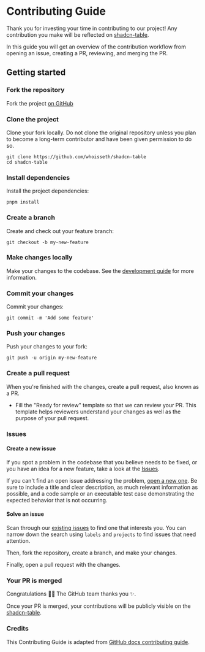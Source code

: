# Contributing Guide

Thank you for investing your time in contributing to our project! Any contribution you make will be reflected on [shadcn-table](<[table.sadmn.com](https://github.com/whoisseth/shadcn-table)>).

In this guide you will get an overview of the contribution workflow from opening an issue, creating a PR, reviewing, and merging the PR.

## Getting started

### Fork the repository

Fork the project [on GitHub](https://github.com/whoisseth/shadcn-table)

### Clone the project

Clone your fork locally. Do not clone the original repository unless you plan to become a long-term contributor and have been given permission to do so.

```shell
git clone https://github.com/whoisseth/shadcn-table
cd shadcn-table
```

### Install dependencies

Install the project dependencies:

```shell
pnpm install
```

### Create a branch

Create and check out your feature branch:

```shell
git checkout -b my-new-feature
```

### Make changes locally

Make your changes to the codebase. See the [development guide](contributing/development.md) for more information.

### Commit your changes

Commit your changes:

```shell
git commit -m 'Add some feature'
```

### Push your changes

Push your changes to your fork:

```shell
git push -u origin my-new-feature
```

### Create a pull request

When you're finished with the changes, create a pull request, also known as a PR.

- Fill the "Ready for review" template so that we can review your PR. This template helps reviewers understand your changes as well as the purpose of your pull request.

### Issues

#### Create a new issue

If you spot a problem in the codebase that you believe needs to be fixed, or you have an idea for a new feature, take a look at the [Issues](https://github.com/whoisseth/shadcn-table/issues).

If you can't find an open issue addressing the problem, [open a new one](https://github.com/whoisseth/shadcn-table/issues/new). Be sure to include a title and clear description, as much relevant information as possible, and a code sample or an executable test case demonstrating the expected behavior that is not occurring.

#### Solve an issue

Scan through our [existing issues](https://github.com/whoisseth/shadcn-table/issues) to find one that interests you. You can narrow down the search using `labels` and `projects` to find issues that need attention.

Then, fork the repository, create a branch, and make your changes.

Finally, open a pull request with the changes.

### Your PR is merged

Congratulations :tada::tada: The GitHub team thanks you :sparkles:.

Once your PR is merged, your contributions will be publicly visible on the [shadcn-table](https://github.com/whoisseth/shadcn-table).

### Credits

This Contributing Guide is adapted from [GitHub docs contributing guide](https://github.com/github/docs/blob/main/CONTRIBUTING.md?plain=1).
